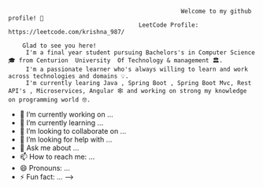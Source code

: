 


                                                     Welcome to my github profile! 👋 
                                         LeetCode Profile:  https://leetcode.com/krishna_987/
 
        Glad to see you here!
         I'm a final year student pursuing Bachelors's in Computer Science 🎓 from Centurion  University  Of Technology & management 🏛.
         I'm a passionate learner who's always willing to learn and work across technologies and domains 💡.
         I'm currently learing Java , Spring Boot , Spring Boot Mvc, Rest API's , Microservices, Angular 🕸️ and working on strong my knowledge on programming world 🤓.

- 🔭 I’m currently working on ...
- 🌱 I’m currently learning ...
- 👯 I’m looking to collaborate on ...
- 🤔 I’m looking for help with ...
- 💬 Ask me about ...
- 📫 How to reach me: ...
- 😄 Pronouns: ...
- ⚡ Fun fact: ...
-->
